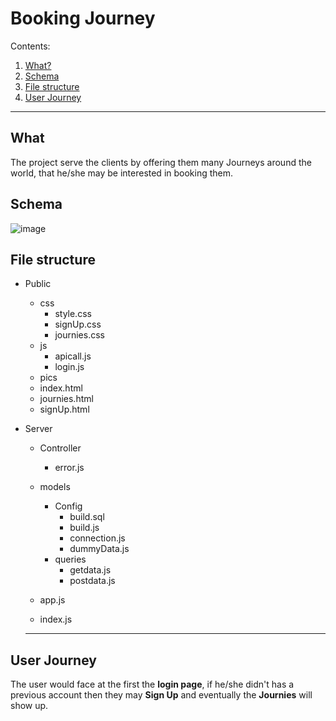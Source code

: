 # Booking Journey

Contents:
1. [What? ](#what)
1. [Schema](#schema)
1. [File structure](#file-structure)
1. [User Journey](#user-journey)
 <hr>

## What
The project serve the clients by offering them many Journeys around the world, that he/she may be interested in booking them.

## Schema 
![image](https://user-images.githubusercontent.com/56412800/75764016-e8ea0980-5d45-11ea-9196-92816dea6eb5.png)


## File structure

+ Public
  + css
    + style.css
    + signUp.css
    + journies.css
  + js
    + apicall.js
    + login.js
  + pics
  + index.html
  + journies.html
  + signUp.html
 
+ Server
  + Controller
    + error.js
  
  + models
    + Config
      + build.sql
      + build.js
      + connection.js
      + dummyData.js
    + queries
      + getdata.js
      + postdata.js
  + app.js
  + index.js
  
  <hr>

## User Journey
The user would face at the first the **login page**, if he/she didn't has a previous account then they may **Sign Up** and eventually the **Journies** will show up.




